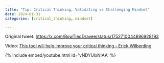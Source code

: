 ```yaml
---
title: "Tip: Critical Thinking, Validating vs Challenging Mindset"
date: 2024-01-31
categories: [critical_thinking, mindset]

---
```


Original tweet: https://x.com/BowTiedDravee/status/1752710044896928193

Video: [This tool will help improve your critical thinking - Erick Wilberding](https://youtu.be/vNDYUlxNIAA?feature=shared)

{% include embed/youtube.html id='vNDYUlxNIAA' %}

